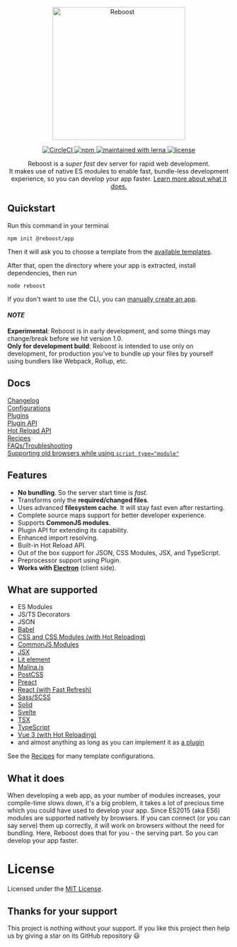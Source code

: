 <p align="center">
  <img
    src="https://user-images.githubusercontent.com/44255990/87241868-d941a680-c444-11ea-8dbb-8abc674f3911.png"
    alt="Reboost"
    width="300">
</p>

<p align="center">
  <a href="https://circleci.com/gh/sarsamurmu/reboost">
    <img alt="CircleCI" src="https://circleci.com/gh/sarsamurmu/reboost.svg?style=svg">
  </a>
  <a href="https://www.npmjs.com/package/reboost">
    <img alt="npm" src="https://img.shields.io/npm/v/reboost?style=flat-square">
  </a>
  <a href="https://lerna.js.org">
    <img alt="maintained with lerna" src="https://img.shields.io/badge/maintained%20with-lerna-cc00ff?style=flat-square">
  </a>
  <a href="https://github.com/sarsamurmu/reboost/blob/primary/LICENSE">
    <img alt="license" src="https://img.shields.io/npm/l/reboost?style=flat-square">
  </a>
</p>

<p align="center">Reboost is a <i>super fast</i> dev server for rapid web development.
<br>It makes use of native ES modules to enable fast, bundle-less development experience, so you can develop your app faster.
<a href="#what-it-does">Learn more about what it does.</a></p>

## Quickstart
Run this command in your terminal
```shell
npm init @reboost/app
```
Then it will ask you to choose a template from the
[available templates](/packages/create-app/README.md#available-templates).

After that, open the directory where your app is extracted, install dependencies,
then run
```shell
node reboost
```

If you don't want to use the CLI, you can [manually create an app](/docs/manually-creating-an-app.md).

#### *NOTE*
**Experimental**: Reboost is in early development, and some things may change/break before we hit version 1.0.\
**Only for development build**: Reboost is intended to use only on development, for production you've to
bundle up your files by yourself using bundlers like Webpack, Rollup, etc.

## Docs
[Changelog](/packages/core/CHANGELOG.md)\
[Configurations](/docs/configurations.md)\
[Plugins](/docs/plugins.md)\
[Plugin API](/docs/plugin-api.md)\
[Hot Reload API](/docs/hot-reload-api.md)\
[Recipes](/docs/recipes.md)\
[FAQs/Troubleshooting](/docs/faqs-and-troubleshooting.md)\
[Supporting old browsers while using `script type="module"`](/docs/supporting-old-browsers.md)

## Features
- **No bundling**. So the server start time is *fast*.
- Transforms only the **required/changed files**.
- Uses advanced **filesystem cache**. It will stay fast even after restarting.
- Complete source maps support for better developer experience.
- Supports **CommonJS modules**.
- Plugin API for extending its capability.
- Enhanced import resolving.
- Built-in Hot Reload API.
- Out of the box support for JSON, CSS Modules, JSX, and TypeScript.
- Preprocessor support using Plugin.
- **Works with [Electron](https://www.electronjs.org/)** (client side).

## What are supported
- ES Modules
- JS/TS Decorators
- JSON
- [Babel](/docs/recipes.md#babel)
- [CSS and CSS Modules (with Hot Reloading)](/docs/recipes.md#css-and-css-modules)
- [CommonJS Modules](/docs/recipes.md#commonjs-modules)
- [JSX](/docs/recipes.md#jsx)
- [Lit element](/docs/recipes.md#lit-element)
- [Malina.js](/docs/recipes.md#malinajs)
- [PostCSS](/docs/recipes.md#postcss)
- [Preact](/docs/recipes.md#preact)
- [React (with Fast Refresh)](/docs/recipes.md#react-with-fast-refresh)
- [Sass/SCSS](/docs/recipes.md#sass-or-scss)
- [Solid](/docs/recipes.md#solid)
- [Svelte](/docs/recipes.md#svelte)
- [TSX](/docs/recipes.md#tsx)
- [TypeScript](/docs/recipes.md#typescript)
- [Vue 3 (with Hot Reloading)](/docs/recipes.md#vue-3)
- and almost anything as long as you can implement it as [a plugin](/docs/plugin-api.md)

See the [Recipes](/docs/recipes.md) for many template configurations.

## What it does
When developing a web app, as your number of modules increases,
your compile-time slows down, it's a big problem, it takes a lot of precious
time which you could have used to develop your app. Since ES2015 (aka ES6) modules
are supported natively by browsers. If you can connect (or you can say serve) them
up correctly, it will work on browsers without the need for bundling. Here, Reboost
does that for you - the serving part. So you can develop your app faster.

<!-- Reboost is highly inspired by these awesome projects - [Vite](https://github.com/vitejs/vite),
[Snowpack](https://github.com/pikapkg/snowpack), [esbuild](https://github.com/evanw/esbuild). -->

# License
Licensed under the [MIT License](/LICENSE).

## Thanks for your support
This project is nothing without your support. If you like this project then help us by giving
a star on its GitHub repository 😃
